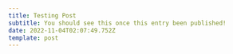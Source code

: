 ```yaml
---
title: Testing Post
subtitle: You should see this once this entry been published!
date: 2022-11-04T02:07:49.752Z
template: post
---
```

